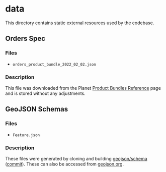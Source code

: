 # data
This directory contains static external resources used by the codebase.

## Orders Spec

### Files

* `orders_product_bundle_2022_02_02.json`

### Description

This file was downloaded from the Planet
[Product Bundles Reference](https://developers.planet.com/docs/orders/product-bundles-reference/)
page and is stored without any adjustments.

## GeoJSON Schemas

### Files

* `Feature.json`

### Description

These files were generated by cloning and building
[geojson/schema](https://github.com/geojson/schema)
([commit](https://github.com/geojson/schema/commit/ed4bc7b05e6d6751be12b867ca89a30d6aba7650)). These can also be accessed from [geojson.org](https://geojson.org/).
